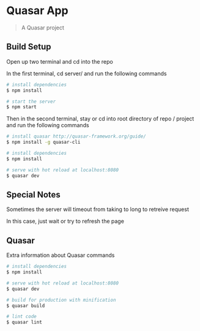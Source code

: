 # Quasar App

> A Quasar project

## Build Setup
Open up two terminal and cd into the repo

In the first terminal, cd server/ and run the following commands
``` bash
# install dependencies
$ npm install

# start the server
$ npm start
```

Then in the second terminal, stay or cd into root directory of repo / project and run the following commands
``` bash
# install quasar http://quasar-framework.org/guide/
$ npm install -g quasar-cli

# install dependencies
$ npm install

# serve with hot reload at localhost:8080
$ quasar dev
```

## Special Notes
Sometimes the server will timeout from taking to long to retreive request

In this case, just wait or try to refresh the page

## Quasar
Extra information about Quasar commands
``` bash
# install dependencies
$ npm install

# serve with hot reload at localhost:8080
$ quasar dev

# build for production with minification
$ quasar build

# lint code
$ quasar lint
```
